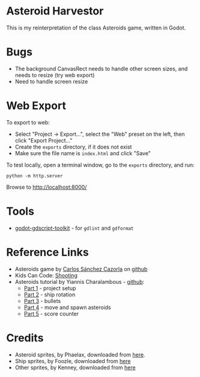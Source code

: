 # Asteroid Harvestor

This is my reinterpretation of the class Asteroids game, written in Godot.


# Bugs

* The background CanvasRect needs to handle other screen sizes, and needs to resize (try web export)
* Need to handle screen resize


# Web Export

To export to web:

* Select "Project -> Export...", select the "Web" preset on the left, then click "Export Project..."
* Create the `exports` directory, if it does not exist
* Make sure the file name is `index.html` and click "Save"

To test locally, open a terminal window, go to the `exports` directory, and run:

    python -m http.server

Browse to [http://localhost:8000/](http://localhost:8000/)


# Tools

* [godot-gdscript-toolkit](https://github.com/Scony/godot-gdscript-toolkit) - for `gdlint` and `gdformat`


# Reference Links

* Asteroids game by [Carlos Sánchez Cazorla](https://github.com/cscazorla) on [github](https://github.com/cscazorla/godot-asteroids/tree/master)
* Kids Can Code: [Shooting](https://kidscancode.org/godot_recipes/4.x/games/first_2d/first_2d_05/)
* Asteroids tutorial by Yiannis Charalambous - [github](https://github.com/Yiannis128/godot-asteroids/tree/part-5):
    * [Part 1](https://yiannis-charalambous.com/articles/godot-asteroids/godot-asteroids-01.html) - project setup
    * [Part 2](https://yiannis-charalambous.com/articles/godot-asteroids/godot-asteroids-02.html) - ship rotation
    * [Part 3](https://yiannis-charalambous.com/articles/godot-asteroids/godot-asteroids-03.html) - bullets
    * [Part 4](https://yiannis-charalambous.com/articles/godot-asteroids/godot-asteroids-04.html) - move and spawn asteroids
    * [Part 5](https://yiannis-charalambous.com/articles/godot-asteroids/godot-asteroids-05.html) - score counter


# Credits

* Asteroid sprites, by Phaelax, downloaded from [here](https://forum.thegamecreators.com/thread/209786).
* Ship sprites, by Foozle, downloaded from [here](https://foozlecc.itch.io/void-main-ship)
* Other sprites, by Kenney, downloaded from [here](https://kenney.nl/assets/space-shooter-redux)

